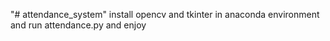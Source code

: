 "# attendance_system" 
install opencv and tkinter in anaconda environment and run attendance.py and enjoy
